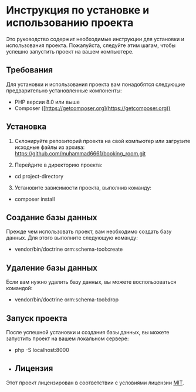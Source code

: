# Инструкция по установке и использованию проекта

Это руководство содержит необходимые инструкции для установки и использования проекта. Пожалуйста, следуйте этим шагам, чтобы успешно запустить проект на вашем компьютере.

## Требования
Для установки и использования проекта вам понадобятся следующие предварительно установленные компоненты:
- PHP версии 8.0 или выше
- Composer ([https://getcomposer.org](https://getcomposer.org))

## Установка

1. Склонируйте репозиторий проекта на свой компьютер или загрузите исходные файлы из архива:
   https://github.com/muhammad6661/booking_room.git

2. Перейдите в директорию проекта: 
  - cd project-directory

3. Установите зависимости проекта, выполнив команду:
- composer install
## Создание базы данных

 Прежде чем использовать проект, вам необходимо создать базу данных. Для этого выполните следующую команду: 
 - vendor/bin/doctrine orm:schema-tool:create
## Удаление базы данных

Если вам нужно удалить базу данных, вы можете воспользоваться командой:
- vendor/bin/doctrine orm:schema-tool:drop
## Запуск проекта

После успешной установки и создания базы данных, вы можете запустить проект на вашем локальном сервере:
- php -S localhost:8000 
- ## Лицензия

Этот проект лицензирован в соответствии с условиями лицензии [MIT](LICENSE).